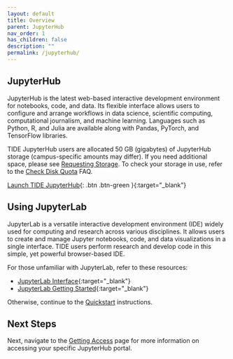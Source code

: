 ```yaml
---
layout: default
title: Overview
parent: JupyterHub
nav_order: 1
has_children: false
description: ""
permalink: /jupyterhub/
---
```



## JupyterHub

JupyterHub is the latest web-based interactive development environment for notebooks, code, and data. Its flexible interface allows users to configure and arrange workflows in data science, scientific computing, computational journalism, and machine learning. Languages such as Python, R, and Julia are available along with Pandas, PyTorch, and TensorFlow libraries.

TIDE JupyterHub users are allocated 50 GB (gigabytes) of JupyterHub storage (campus-specific amounts may differ). If you need additional space, please see [Requesting Storage](/storage-services/requesting-storage). To check your storage in use, refer to the [Check Disk Quota](/jupyterhub/faqs/diskquota) FAQ.

[Launch TIDE JupyterHub](https://csu-tide-jupyterhub.nrp-nautilus.io/){: .btn .btn-green }{:target="_blank"}

## Using JupyterLab
JupyterLab is a versatile interactive development environment (IDE) widely used for computing and research across various disciplines. It allows users to create and manage Jupyter notebooks, code, and data visualizations in a single interface. TIDE users perform research and develop code in this simple, yet powerful browser-based IDE. 

For those unfamiliar with JupyterLab, refer to these resources: 
- [JupyterLab Interface](https://www.datacamp.com/tutorial/installing-jupyter-notebook#:~:text=DataCamp%20tutorial.-,JupyterLab%20Interface,-JupyterLab%20interface%20is){:target="_blank"}
- [JupyterLab Getting Started](https://jupyterlab.readthedocs.io/en/latest/getting_started/overview.html){:target="_blank"}

Otherwise, continue to the [Quickstart](/jupyterhub/quickstart) instructions.

## Next Steps
Next, navigate to the [Getting Access](/jupyterhub/gettingaccess) page for more information on accessing your specific JupyterHub portal.